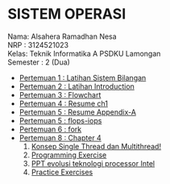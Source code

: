 # SISTEM OPERASI  
Nama: Alsahera Ramadhan Nesa  
NRP : 3124521023  
Kelas: Teknik Informatika A PSDKU Lamongan  
Semester : 2 (Dua)
- [Pertemuan 1 : Latihan Sistem Bilangan](pertemuan1.md)
- [Pertemuan 2 : Latihan Introduction](pertemuan2.md)
- [Pertemuan 3 : Flowchart](pertemuan3.md)
- [Pertemuan 4 : Resume ch1](pertemuan4.md)
- [Pertemuan 5 : Resume Appendix-A](pertemuan5.md)
- [Pertemuan 5 : flops-iops](flops-iops.md)
- [Pertemuan 6 : fork](fork.md)
- [Pertemuan 8 : Chapter 4](chapter4)
  1. [Konsep Single Thread dan Multithread!](https://github.com/Alsahera/SisOp-2025/blob/main/chapter%204/single%20dan%20multithread.md)
  2. [Programming Exercise](link)
  3. [PPT evolusi teknologi processor Intel](link)
  4. [Practice Exercises](https://github.com/Alsahera/SisOp-2025/blob/main/chapter%204/Practice%20Exercises.md)
